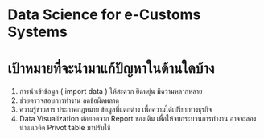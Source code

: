 Data Science for e-Customs Systems
===

# เป้าหมายที่จะนำมาแก้ปัญหาในด้านใดบ้าง

1. การนำเข้าข้อมูล ( import data ) ให้สะดวก ยืดหยุ่น มีความหลากหลาย 
2. ช่วยตรวจสอบการทำงาน ลดข้อผิดพลาด
3. ความรู้ข่าวสาร ประกาศกฎหมาย ข้อมูลที่แตกต่าง เพื่อความได้เปรียบทางธุรกิจ
4. Data Visualization ต่อยอดจาก Report ของเดิม เพื่อให้จบกระบวนการทำงาน อาจจะลองนำแนวคิด Privot table มาปรับใช้




<!--stackedit_data:
eyJoaXN0b3J5IjpbOTc1NDA2NTUwLC0yNTI2MDQzNzEsMjA2Nz
g0MDgyNF19
-->